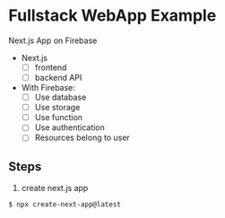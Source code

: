 # Fullstack WebApp Example

Next.js App on Firebase

- Next.js
  - [ ] frontend
  - [ ] backend API
- With Firebase:
  - [ ] Use database
  - [ ] Use storage
  - [ ] Use function
  - [ ] Use authentication
  - [ ] Resources belong to user

## Steps

1. create next.js app

```bash
$ npx create-next-app@latest
```
